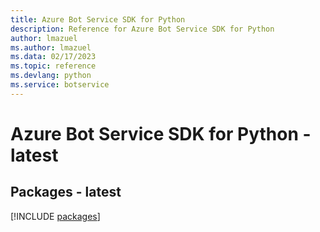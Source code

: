 ```yaml
---
title: Azure Bot Service SDK for Python
description: Reference for Azure Bot Service SDK for Python
author: lmazuel
ms.author: lmazuel
ms.data: 02/17/2023
ms.topic: reference
ms.devlang: python
ms.service: botservice
---
```

# Azure Bot Service SDK for Python - latest
## Packages - latest
[!INCLUDE [packages](bot-service-index.md)]